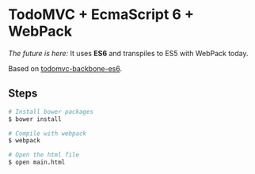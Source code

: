# TodoMVC + EcmaScript 6 + WebPack

*The future is here:*
It uses **ES6** and transpiles to ES5 with WebPack today.

Based on [todomvc-backbone-es6](https://github.com/addyosmani/todomvc-backbone-es6).

## Steps
``` sh
# Install bower packages
$ bower install

# Compile with webpack
$ webpack

# Open the html file
$ open main.html
```